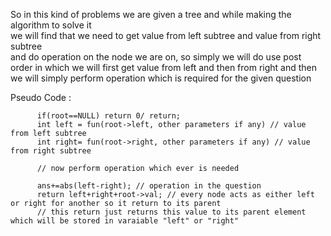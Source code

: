 So in this kind of problems we are given a tree and while making the algorithm to solve it   
we will find that we need to get value from left subtree and value from right subtree   
and do operation on the node we are on, so simply we will do use post order in which 
we will first get value from left and then from right and then we will simply 
perform operation which is required for the given question    

Pseudo Code :


          if(root==NULL) return 0/ return;  
          int left = fun(root->left, other parameters if any) // value from left subtree  
          int right= fun(root->right, other parameters if any) // value from right subtree   
          
          // now perform operation which ever is needed
          
          ans+=abs(left-right); // operation in the question    
          return left+right+root->val; // every node acts as either left or right for another so it return to its parent    
          // this return just returns this value to its parent element which will be stored in varaiable "left" or "right"

                   




          
